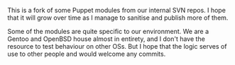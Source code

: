 This is a fork of some Puppet modules from our internal SVN repos. I hope that it will grow over time as I manage to sanitise and publish more of them.

Some of the modules are quite specific to our environment. We are a Gentoo and OpenBSD house almost in entirety, and I don't have the resource to test behaviour on other OSs. But I hope that the logic serves of use to other people and would welcome any commits.
